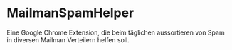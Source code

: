 # MailmanSpamHelper
Eine Google Chrome Extension, die beim täglichen aussortieren von Spam in diversen Mailman Verteilern helfen soll.
